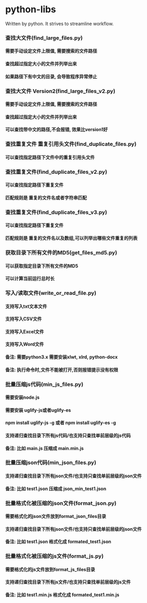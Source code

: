 # python-libs
Written by python. It strives to streamline workflow.

### 查找大文件(find_large_files.py)
#### 需要手动设定文件上限值, 需要搜索的文件路径
#### 查找超过指定大小的文件并列举出来
#### 如果路径下有中文的目录, 会导致程序异常停止

### 查找大文件 Version2(find_large_files_v2.py)
#### 需要手动设定文件上限值, 需要搜索的文件路径
#### 查找超过指定大小的文件并列举出来
#### 可以查找带中文的路径,不会报错, 效果比version1好

### 查找重复文件 重复引用头文件(find_duplicate_files.py)
#### 可以查找指定路径下文件中的重复引用头文件

### 查找重复文件(find_duplicate_files_v2.py)
#### 可以查找指定路径下重复文件
#### 匹配规则是 重复的文件名或者字符串匹配

### 查找重复文件(find_duplicate_files_v3.py)
#### 可以查找指定路径下重复文件
#### 匹配规则是 重复的文件名以及数组,可以列举出哪些文件重复的列表

### 获取目录下所有文件的MD5(get_files_md5.py)
#### 可以获取指定目录下所有文件的MD5
#### 可以计算当前运行总时长

### 写入/读取文件(write_or_read_file.py)
#### 支持写入txt文本文件
#### 支持写入CSV文件
#### 支持写入Excel文件
#### 支持写入Word文件
#### 备注: 需要python3.x 需要安装xlwt, xlrd, python-docx
#### 备注: 执行命令时,文件不能被打开,否则报错提示没有权限

### 批量压缩js代码(min_js_files.py)
#### 需要安装node.js
#### 需要安装 uglify-js或者uglify-es
#### npm install uglify-js -g 或者 npm install uglify-es -g
#### 支持递归查找目录下所有js代码/也支持只查找单前层级的js代码
#### 备注: 比如 main.js 压缩成 main.min.js

### 批量压缩json代码(min_json_files.py)
#### 支持递归查找目录下所有json文件/也支持只查找单前层级的json文件
#### 备注: 比如 test1.json 压缩成 json_min_test1.json

### 批量格式化被压缩的json文件(format_json.py)
#### 需要格式化的json文件放到format_json_files目录
#### 支持递归查找目录下所有json文件/也支持只查找单前层级的json文件
#### 备注: 比如 test1.json 格式化成 formated_test1.json

### 批量格式化被压缩的js文件(format_js.py)
#### 需要格式化的js文件放到format_js_files目录
#### 支持递归查找目录下所有js文件/也支持只查找单前层级的js文件
#### 备注: 比如 test1.min.js 格式化成 formated_test1.min.js